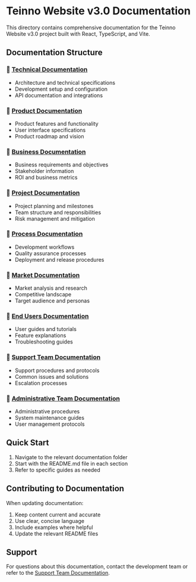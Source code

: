 # Teinno Website v3.0 Documentation

This directory contains comprehensive documentation for the Teinno Website v3.0 project built with React, TypeScript, and Vite.

## Documentation Structure

### 📁 [Technical Documentation](./technical/README.md)
- Architecture and technical specifications
- Development setup and configuration
- API documentation and integrations

### 📁 [Product Documentation](./product/README.md)
- Product features and functionality
- User interface specifications
- Product roadmap and vision

### 📁 [Business Documentation](./business/README.md)
- Business requirements and objectives
- Stakeholder information
- ROI and business metrics

### 📁 [Project Documentation](./project/README.md)
- Project planning and milestones
- Team structure and responsibilities
- Risk management and mitigation

### 📁 [Process Documentation](./process/README.md)
- Development workflows
- Quality assurance processes
- Deployment and release procedures

### 📁 [Market Documentation](./market/README.md)
- Market analysis and research
- Competitive landscape
- Target audience and personas

### 📁 [End Users Documentation](./end-users/README.md)
- User guides and tutorials
- Feature explanations
- Troubleshooting guides

### 📁 [Support Team Documentation](./support-team/README.md)
- Support procedures and protocols
- Common issues and solutions
- Escalation processes

### 📁 [Administrative Team Documentation](./administrative-team/README.md)
- Administrative procedures
- System maintenance guides
- User management protocols

## Quick Start

1. Navigate to the relevant documentation folder
2. Start with the README.md file in each section
3. Refer to specific guides as needed

## Contributing to Documentation

When updating documentation:
1. Keep content current and accurate
2. Use clear, concise language
3. Include examples where helpful
4. Update the relevant README files

## Support

For questions about this documentation, contact the development team or refer to the [Support Team Documentation](./support-team/README.md).